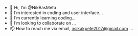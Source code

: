 - 👋 Hi, I’m @NikBasMeta
- 👀 I’m interested in coding and user interface...
- 🌱 I’m currently learning coding...
- 💞️ I’m looking to collaborate on ...
- 📫 How to reach me via email, nsikakpete2017@gmail.com ...

<!---
NikBasMeta/NikBasMeta is a ✨ special ✨ repository because its `README.md` (this file) appears on your GitHub profile.
You can click the Preview link to take a look at your changes.
--->
